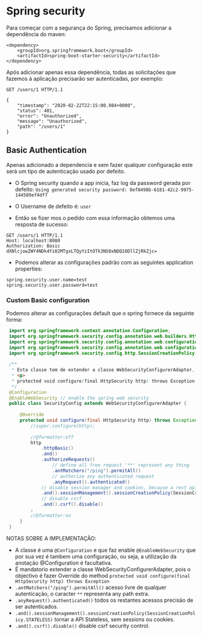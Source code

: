 # Spring security

Para começar com a segurança do Spring, precisamos adicionar a dependência do maven:
```
<dependency>
    <groupId>org.springframework.boot</groupId>
    <artifactId>spring-boot-starter-security</artifactId>
</dependency>
```

Após adicionar apenas essa dependência, todas as solicitações que fazemos à aplicação precisarão ser autenticadas, por exemplo:

```
GET /users/1 HTTP/1.1

{
    "timestamp": "2020-02-22T22:15:00.984+0000",
    "status": 401,
    "error": "Unauthorized",
    "message": "Unauthorized",
    "path": "/users/1"
}
```




## Basic Authentication


Apenas adicionado a dependencia e sem fazer qualquer configuração este será um tipo de autenticação usado por defeito.

- O Spring security quando a app inicia, faz log da password gerada por defeito:
    `Using generated security password: 0ef8498b-6181-42c2-9975-144589ef4df7` 
- O Username de defeito é: `user`


- Então se fizer mos o pedido com essa informação obtemos uma resposta de sucesso:

```
GET /users/1 HTTP/1.1
Host: localhost:8080
Authorization: Basic dXNlcjowZWY4NDk4Yi02MTgxLTQyYzItOTk3NS0xNDQ1ODllZjRkZjc=
```

- Podemos alterar as configurações padrão com as seguintes application properties:

```
spring.security.user.name=test
spring.security.user.password=test
```

### Custom Basic configuration

Podemos alterar as configurações default que o spring fornece da seguinte forma:

```java
 import org.springframework.context.annotation.Configuration;
 import org.springframework.security.config.annotation.web.builders.HttpSecurity;
 import org.springframework.security.config.annotation.web.configuration.EnableWebSecurity;
 import org.springframework.security.config.annotation.web.configuration.WebSecurityConfigurerAdapter;
 import org.springframework.security.config.http.SessionCreationPolicy;
 
 /**
  * Esta classe tem de extender a classe WebSecurityConfigurerAdapter, porque o objectivo é fazer override do metodo:
  * <p>
  * protected void configure(final HttpSecurity http) throws Exception {
  */
 @Configuration
 @EnableWebSecurity // enable the spring web security
 public class SecurityConfig extends WebSecurityConfigurerAdapter {
 
     @Override
     protected void configure(final HttpSecurity http) throws Exception {
         //super.configure(http);
 
         //@formatter:off
         http
             .httpBasic()
             .and()
             .authorizeRequests()
                 // define all free request '**' represent any thing
                 .antMatchers("/ping").permitAll()
                 // authorize any authenticated request
                 .anyRequest().authenticated()
             // disable session manager and cookies, because a rest api should be stateless
             .and().sessionManagement().sessionCreationPolicy(SessionCreationPolicy.STATELESS)
             // disable csrf
             .and().csrf().disable()
         ;
         //@formatter:on
     }
 }

```

NOTAS SOBRE A IMPLEMENTAÇÃO:

- A classe é uma `@Configuration` e que faz enable `@EnableWebSecurity` que por sua vez é tambem uma configuração, ou seja, a utilização da anotação  @Configuration é facultativa.
- É mandatorio extender a classe WebSecurityConfigurerAdapter, pois o objectivo é fazer Override do method `protected void configure(final HttpSecurity http) throws Exception`
- `.antMatchers("/ping").permitAll()` acesso livre de qualquer autenticação, o caracter `**` representa any path extra.
- `.anyRequest().authenticated()` todos os restantes acessos precisão de ser autenticados.
- `.and().sessionManagement().sessionCreationPolicy(SessionCreationPolicy.STATELESS)` tornar a API Stateless, sem sessions ou cookies.
- `.and().csrf().disable()` disable csrf security control.

